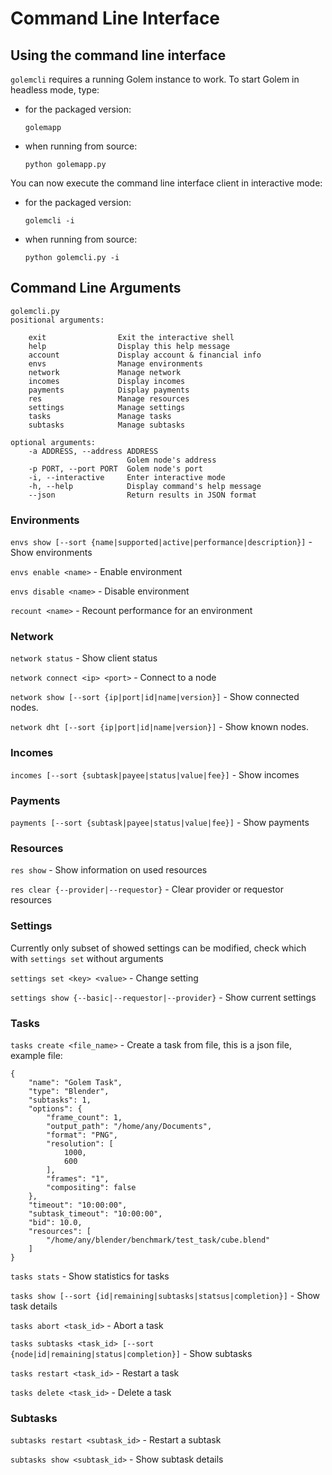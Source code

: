 # Command Line Interface

## Using the command line interface

`golemcli` requires a running Golem instance to work. To start Golem in headless mode, type:
- for the packaged version:
  
  `golemapp`
- when running from source:
  
  `python golemapp.py`

You can now execute the command line interface client in interactive mode:
- for the packaged version:
  
  `golemcli -i`
- when running from source:
  
  `python golemcli.py -i`


## Command Line Arguments 

    golemcli.py  
    positional arguments:

        exit                Exit the interactive shell
        help                Display this help message
        account             Display account & financial info
        envs                Manage environments
        network             Manage network
        incomes             Display incomes
        payments            Display payments
        res                 Manage resources
        settings            Manage settings
        tasks               Manage tasks
        subtasks            Manage subtasks

    optional arguments:
        -a ADDRESS, --address ADDRESS 
                              Golem node's address
        -p PORT, --port PORT  Golem node's port
        -i, --interactive     Enter interactive mode
        -h, --help            Display command's help message
        --json                Return results in JSON format

### Environments

`envs show [--sort {name|supported|active|performance|description}]` - Show environments

`envs enable <name>` - Enable environment

`envs disable <name>` - Disable environment

`recount <name>` - Recount performance for an environment

### Network

`network status` - Show client status

`network connect <ip> <port>` - Connect to a node 

`network show [--sort {ip|port|id|name|version}]` - Show connected nodes.

`network dht [--sort {ip|port|id|name|version}]` - Show known nodes.

### Incomes

`incomes [--sort {subtask|payee|status|value|fee}]` - Show incomes

### Payments

`payments [--sort {subtask|payee|status|value|fee}]` - Show payments

### Resources

`res show` - Show information on used resources

`res clear {--provider|--requestor}` - Clear provider or requestor resources

### Settings
Currently only subset of showed settings can be modified, check which with `settings set` without arguments 

`settings set <key> <value>` - Change setting

`settings show {--basic|--requestor|--provider}` - Show current settings

### Tasks

`tasks create <file_name>` - Create a task from file, this is a json file, example file:
```
{
    "name": "Golem Task",
    "type": "Blender",
    "subtasks": 1,
    "options": {
        "frame_count": 1,
        "output_path": "/home/any/Documents",
        "format": "PNG",
        "resolution": [
            1000,
            600
        ],
        "frames": "1",
        "compositing": false
    },
    "timeout": "10:00:00",
    "subtask_timeout": "10:00:00",
    "bid": 10.0,
    "resources": [
        "/home/any/blender/benchmark/test_task/cube.blend"
    ]
}
```

`tasks stats` - Show statistics for tasks

`tasks show [--sort {id|remaining|subtasks|statsus|completion}]` - Show task details

`tasks abort <task_id>` - Abort a task

`tasks subtasks <task_id> [--sort {node|id|remaining|status|completion}]` - Show subtasks

`tasks restart <task_id>` - Restart a task

`tasks delete <task_id>` - Delete a task

### Subtasks

`subtasks restart <subtask_id>`  - Restart a subtask

`subtasks show <subtask_id>` - Show subtask details
